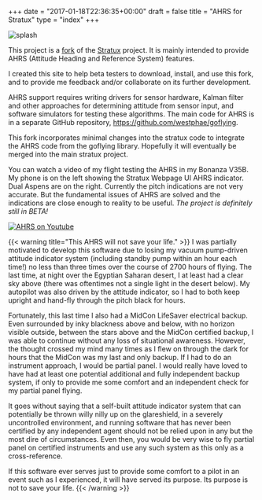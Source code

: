 +++
date = "2017-01-18T22:36:35+00:00"
draft = false
title = "AHRS for Stratux"
type = "index"
+++

![splash](/img/intro-bg.jpg)

This project is a [fork](https://github.com/westphae/stratux) of the [Stratux](https://github.com/cyoung/stratux) project.
It is mainly intended to provide AHRS (Attitude Heading and Reference System) features.

I created this site to help beta testers to download, install, and use this fork, and to provide me feedback and/or collaborate on its further development.

AHRS support requires writing drivers for sensor hardware, Kalman filter and other approaches for determining attitude from sensor input, and software simulators for testing these algorithms.
The main code for AHRS is in a separate GitHub repository, https://github.com/westphae/goflying.

This fork incorporates minimal changes into the stratux code to integrate the AHRS code from the goflying library.
Hopefully it will eventually be merged into the main stratux project.

You can watch a video of my flight testing the AHRS in my Bonanza V35B.
My phone is on the left showing the Stratux Webpage UI AHRS indicator.
Dual Aspens are on the right.
Currently the pitch indications are not very accurate.
But the fundamental issues of AHRS are solved and the indications are close enough to reality to be useful.
*The project is definitely still in BETA!*

[![AHRS on Youtube](https://img.youtube.com/vi/hbV1bGDzHmw/0.jpg)](https://youtu.be/hbV1bGDzHmw)

{{< warning title="This AHRS will not save your life." >}}
I was partially motivated to develop this software due to losing my vacuum pump-driven attitude indicator system (including standby pump within an hour each time!) no less than three times over the course of 2700 hours of flying.
The last time, at night over the Egyptian Saharan desert, I at least had a clear sky above (there was oftentimes not a single light in the desert below).
My autopilot was also driven by the attitude indicator, so I had to both keep upright and hand-fly through the pitch black for hours.

Fortunately, this last time I also had a MidCon LifeSaver electrical backup.
Even surrounded by inky blackness above and below, with no horizon visible outside, between the stars above and the MidCon certified backup, I was able to continue without any loss of situational awareness.
However, the thought crossed my mind many times as I flew on through the dark for hours that the MidCon was my last and only backup.
If I had to do an instrument approach, I would be partial panel.
I would really have loved to have had at least one potential additional and fully independent backup system, if only to provide me some comfort and an independent check for my partial panel flying.

It goes without saying that a self-built attitude indicator system that can potentially be thrown willy nilly up on the glareshield, in a severely uncontrolled environment, and running software that has never been certified by any independent agent should not be relied upon in any but the most dire of circumstances.
Even then, you would be very wise to fly partial panel on certified instruments and use any such system as this only as a cross-reference.

If this software ever serves just to provide some comfort to a pilot in an event such as I experienced, it will have served its purpose.  Its purpose is not to save your life.
{{< /warning >}}
